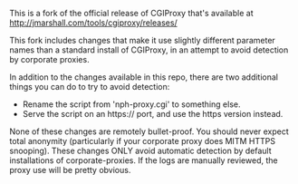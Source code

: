 This is a fork of the official release of CGIProxy that's available at http://jmarshall.com/tools/cgiproxy/releases/

This fork includes changes that make it use slightly different parameter names than a standard install of CGIProxy, in an attempt to avoid detection by corporate proxies.

In addition to the changes available in this repo, there are two additional things you can do to try to avoid detection:

* Rename the script from 'nph-proxy.cgi' to something else.
* Serve the script on an https:// port, and use the https version instead.

None of these changes are remotely bullet-proof.  You should never expect total anonymity (particularly if your corporate proxy does MITM HTTPS snooping).  These changes ONLY avoid automatic detection by default installations of corporate-proxies.  If the logs are manually reviewed, the proxy use will be pretty obvious.
